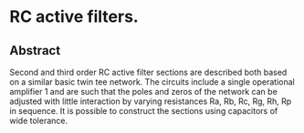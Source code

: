 # RC active filters.

## Abstract
Second and third order RC active filter sections are described both based on a similar basic twin tee network. The circuits include a single operational amplifier 1 and are such that the poles and zeros of the network can be adjusted with little interaction by varying resistances Ra, Rb, Rc, Rg, Rh, Rp in sequence. It is possible to construct the sections using capacitors of wide tolerance.